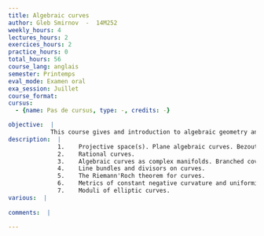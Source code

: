 ```yaml
---
title: Algebraic curves
author: Gleb Smirnov  -  14M252
weekly_hours: 4
lectures_hours: 2
exercices_hours: 2
practice_hours: 0
total_hours: 56
course_lang: anglais
semester: Printemps
eval_mode: Examen oral
exa_session: Juillet
course_format: 
cursus:
  - {name: Pas de cursus, type: -, credits: -}

objective:  |
            This course gives and introduction to algebraic geometry and develops the theory of complex algebraic curves.
description:  |
              1.	Projective space(s). Plane algebraic curves. Bezout's theorem.
              2.	Rational curves.
              3.	Algebraic curves as complex manifolds. Branched coverings. The Riemann-Hurwitz formula.
              4.	Line bundles and divisors on curves.
              5.	The Riemann'Roch theorem for curves.
              6.	Metrics of constant negative curvature and uniformization theorem.
              7.	Moduli of elliptic curves.
various:  |
          
comments:  |
           
---
```

